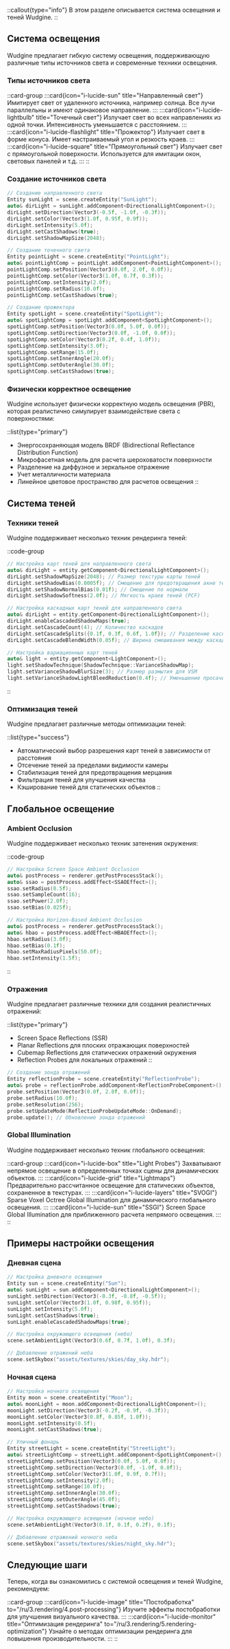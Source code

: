 ::callout{type="info"}
В этом разделе описывается система освещения и теней Wudgine.
::

## Система освещения

Wudgine предлагает гибкую систему освещения, поддерживающую различные типы источников света и современные техники освещения.

### Типы источников света

::card-group
  :::card{icon="i-lucide-sun" title="Направленный свет"}
  Имитирует свет от удаленного источника, например солнца. Все лучи параллельны и имеют одинаковое направление.
  :::
  :::card{icon="i-lucide-lightbulb" title="Точечный свет"}
  Излучает свет во всех направлениях из одной точки. Интенсивность уменьшается с расстоянием.
  :::
  :::card{icon="i-lucide-flashlight" title="Прожектор"}
  Излучает свет в форме конуса. Имеет настраиваемый угол и резкость краев.
  :::
  :::card{icon="i-lucide-square" title="Прямоугольный свет"}
  Излучает свет с прямоугольной поверхности. Используется для имитации окон, световых панелей и т.д.
  :::
::

### Создание источников света

```cpp
// Создание направленного света
Entity sunLight = scene.createEntity("SunLight");
auto& dirLight = sunLight.addComponent<DirectionalLightComponent>();
dirLight.setDirection(Vector3(-0.5f, -1.0f, -0.3f));
dirLight.setColor(Vector3(1.0f, 0.95f, 0.9f));
dirLight.setIntensity(5.0f);
dirLight.setCastShadows(true);
dirLight.setShadowMapSize(2048);

// Создание точечного света
Entity pointLight = scene.createEntity("PointLight");
auto& pointLightComp = pointLight.addComponent<PointLightComponent>();
pointLightComp.setPosition(Vector3(0.0f, 2.0f, 0.0f));
pointLightComp.setColor(Vector3(1.0f, 0.7f, 0.3f));
pointLightComp.setIntensity(2.0f);
pointLightComp.setRadius(10.0f);
pointLightComp.setCastShadows(true);

// Создание прожектора
Entity spotLight = scene.createEntity("SpotLight");
auto& spotLightComp = spotLight.addComponent<SpotLightComponent>();
spotLightComp.setPosition(Vector3(0.0f, 5.0f, 0.0f));
spotLightComp.setDirection(Vector3(0.0f, -1.0f, 0.0f));
spotLightComp.setColor(Vector3(0.2f, 0.4f, 1.0f));
spotLightComp.setIntensity(3.0f);
spotLightComp.setRange(15.0f);
spotLightComp.setInnerAngle(20.0f);
spotLightComp.setOuterAngle(30.0f);
spotLightComp.setCastShadows(true);
```

### Физически корректное освещение

Wudgine использует физически корректную модель освещения (PBR), которая реалистично симулирует взаимодействие света с поверхностями:

::list{type="primary"}
- Энергосохраняющая модель BRDF (Bidirectional Reflectance Distribution Function)
- Микрофасетная модель для расчета шероховатости поверхности
- Разделение на диффузное и зеркальное отражение
- Учет металличности материала
- Линейное цветовое пространство для расчетов освещения
::

## Система теней

### Техники теней

Wudgine поддерживает несколько техник рендеринга теней:

::code-group
```cpp [Shadow Mapping]
// Настройка карт теней для направленного света
auto& dirLight = entity.getComponent<DirectionalLightComponent>();
dirLight.setShadowMapSize(2048); // Размер текстуры карты теней
dirLight.setShadowBias(0.0005f); // Смещение для предотвращения акне теней
dirLight.setShadowNormalBias(0.01f); // Смещение по нормали
dirLight.setShadowSoftness(2.0f); // Мягкость краев теней (PCF)
```

```cpp [Cascaded Shadow Maps]
// Настройка каскадных карт теней для направленного света
auto& dirLight = entity.getComponent<DirectionalLightComponent>();
dirLight.enableCascadedShadowMaps(true);
dirLight.setCascadeCount(4); // Количество каскадов
dirLight.setCascadeSplits({0.1f, 0.3f, 0.6f, 1.0f}); // Разделение каскадов
dirLight.setCascadeBlendWidth(0.05f); // Ширина смешивания между каскадами
```

```cpp [Variance Shadow Maps]
// Настройка вариационных карт теней
auto& light = entity.getComponent<LightComponent>();
light.setShadowTechnique(ShadowTechnique::VarianceShadowMap);
light.setVarianceShadowBlurSize(3); // Размер размытия для VSM
light.setVarianceShadowLightBleedReduction(0.4f); // Уменьшение просачивания света
```
::

### Оптимизация теней

Wudgine предлагает различные методы оптимизации теней:

::list{type="success"}
- Автоматический выбор разрешения карт теней в зависимости от расстояния
- Отсечение теней за пределами видимости камеры
- Стабилизация теней для предотвращения мерцания
- Фильтрация теней для улучшения качества
- Кэширование теней для статических объектов
::

## Глобальное освещение

### Ambient Occlusion

Wudgine поддерживает несколько техник затенения окружения:

::code-group
```cpp [SSAO]
// Настройка Screen Space Ambient Occlusion
auto& postProcess = renderer.getPostProcessStack();
auto& ssao = postProcess.addEffect<SSAOEffect>();
ssao.setRadius(0.5f);
ssao.setSampleCount(16);
ssao.setPower(2.0f);
ssao.setBias(0.025f);
```

```cpp [HBAO]
// Настройка Horizon-Based Ambient Occlusion
auto& postProcess = renderer.getPostProcessStack();
auto& hbao = postProcess.addEffect<HBAOEffect>();
hbao.setRadius(3.0f);
hbao.setBias(0.1f);
hbao.setMaxRadiusPixels(50.0f);
hbao.setIntensity(1.5f);
```
::

### Отражения

Wudgine предлагает различные техники для создания реалистичных отражений:

::list{type="primary"}
- Screen Space Reflections (SSR)
- Planar Reflections для плоских отражающих поверхностей
- Cubemap Reflections для статических отражений окружения
- Reflection Probes для локальных отражений
::

```cpp
// Создание зонда отражений
Entity reflectionProbe = scene.createEntity("ReflectionProbe");
auto& probe = reflectionProbe.addComponent<ReflectionProbeComponent>();
probe.setPosition(Vector3(0.0f, 2.0f, 0.0f));
probe.setRadius(10.0f);
probe.setResolution(256);
probe.setUpdateMode(ReflectionProbeUpdateMode::OnDemand);
probe.update(); // Обновление зонда отражений
```

### Global Illumination

Wudgine поддерживает несколько техник глобального освещения:

::card-group
  :::card{icon="i-lucide-box" title="Light Probes"}
  Захватывают непрямое освещение в определенных точках сцены для динамических объектов.
  :::
  :::card{icon="i-lucide-grid" title="Lightmaps"}
  Предварительно рассчитанное освещение для статических объектов, сохраненное в текстурах.
  :::
  :::card{icon="i-lucide-layers" title="SVOGI"}
  Sparse Voxel Octree Global Illumination для динамического глобального освещения.
  :::
  :::card{icon="i-lucide-sun" title="SSGI"}
  Screen Space Global Illumination для приближенного расчета непрямого освещения.
  :::
::

## Примеры настройки освещения

### Дневная сцена

```cpp
// Настройка дневного освещения
Entity sun = scene.createEntity("Sun");
auto& sunLight = sun.addComponent<DirectionalLightComponent>();
sunLight.setDirection(Vector3(-0.3f, -0.8f, -0.5f));
sunLight.setColor(Vector3(1.0f, 0.98f, 0.95f));
sunLight.setIntensity(5.0f);
sunLight.setCastShadows(true);
sunLight.enableCascadedShadowMaps(true);

// Настройка окружающего освещения (небо)
scene.setAmbientLight(Vector3(0.6f, 0.7f, 1.0f), 0.3f);

// Добавление отражений неба
scene.setSkybox("assets/textures/skies/day_sky.hdr");
```

### Ночная сцена

```cpp
// Настройка ночного освещения
Entity moon = scene.createEntity("Moon");
auto& moonLight = moon.addComponent<DirectionalLightComponent>();
moonLight.setDirection(Vector3(-0.2f, -0.9f, -0.3f));
moonLight.setColor(Vector3(0.8f, 0.85f, 1.0f));
moonLight.setIntensity(0.5f);
moonLight.setCastShadows(true);

// Уличный фонарь
Entity streetLight = scene.createEntity("StreetLight");
auto& streetLightComp = streetLight.addComponent<SpotLightComponent>();
streetLightComp.setPosition(Vector3(0.0f, 5.0f, 0.0f));
streetLightComp.setDirection(Vector3(0.0f, -1.0f, 0.0f));
streetLightComp.setColor(Vector3(1.0f, 0.9f, 0.7f));
streetLightComp.setIntensity(2.0f);
streetLightComp.setRange(10.0f);
streetLightComp.setInnerAngle(30.0f);
streetLightComp.setOuterAngle(45.0f);
streetLightComp.setCastShadows(true);

// Настройка окружающего освещения (ночное небо)
scene.setAmbientLight(Vector3(0.1f, 0.1f, 0.2f), 0.1f);

// Добавление отражений ночного неба
scene.setSkybox("assets/textures/skies/night_sky.hdr");
```

## Следующие шаги

Теперь, когда вы ознакомились с системой освещения и теней Wudgine, рекомендуем:

::card-group
  :::card{icon="i-lucide-image" title="Постобработка" to="/ru/3.rendering/4.post-processing"}
  Изучите эффекты постобработки для улучшения визуального качества.
  :::
  :::card{icon="i-lucide-monitor" title="Оптимизация рендеринга" to="/ru/3.rendering/5.rendering-optimization"}
  Узнайте о методах оптимизации рендеринга для повышения производительности.
  :::
::